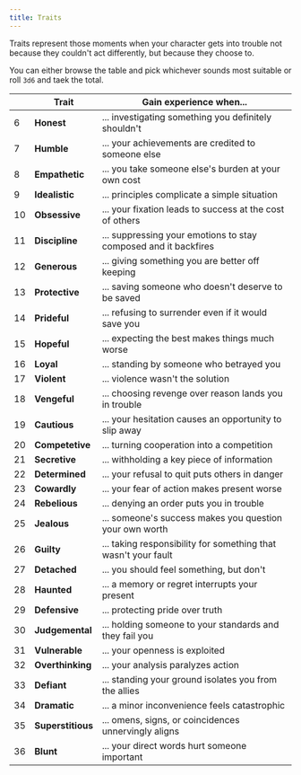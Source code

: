 ```yaml
---
title: Traits
---
```


Traits represent those moments when your character gets into trouble not because they couldn't act differently, but because they choose to.

You can either browse the table and pick whichever sounds most suitable or roll `3d6` and taek the total.

|     | Trait             | Gain experience when...                                         |
| --- | ----------------- | --------------------------------------------------------------- |
| 6   | **Honest**        | ... investigating something you definitely shouldn't            |
| 7   | **Humble**        | ... your achievements are credited to someone else              |
| 8   | **Empathetic**    | ... you take someone else's burden at your own cost             |
| 9   | **Idealistic**    | ... principles complicate a simple situation                    |
| 10  | **Obsessive**     | ... your fixation leads to success at the cost of others        |
| 11  | **Discipline**    | ... suppressing your emotions to stay composed and it backfires |
| 12  | **Generous**      | ... giving something you are better off keeping                 |
| 13  | **Protective**    | ... saving someone who doesn't deserve to be saved              |
| 14  | **Prideful**      | ... refusing to surrender even if it would save you             |
| 15  | **Hopeful**       | ... expecting the best makes things much worse                  |
| 16  | **Loyal**         | ... standing by someone who betrayed you                        |
| 17  | **Violent**       | ... violence wasn't the solution                                |
| 18  | **Vengeful**      | ... choosing revenge over reason lands you in trouble           |
| 19  | **Cautious**      | ... your hesitation causes an opportunity to slip away          |
| 20  | **Competetive**   | ... turning cooperation into a competition                      |
| 21  | **Secretive**     | ... withholding a key piece of information                      |
| 22  | **Determined**    | ... your refusal to quit puts others in danger                  |
| 23  | **Cowardly**      | ... your fear of action makes present worse                     |
| 24  | **Rebelious**     | ... denying an order puts you in trouble                        |
| 25  | **Jealous**       | ... someone's success makes you question your own worth         |
| 26  | **Guilty**        | ... taking responsibility for something that wasn't your fault  |
| 27  | **Detached**      | ... you should feel something, but don't                        |
| 28  | **Haunted**       | ... a memory or regret interrupts your present                  |
| 29  | **Defensive**     | ... protecting pride over truth                                 |
| 30  | **Judgemental**   | ... holding someone to your standards and they fail you         |
| 31  | **Vulnerable**    | ... your openness is exploited                                  |
| 32  | **Overthinking**  | ... your analysis paralyzes action                              |
| 33  | **Defiant**       | ... standing your ground isolates you from the allies           |
| 34  | **Dramatic**      | ... a minor inconvenience feels catastrophic                    |
| 35  | **Superstitious** | ... omens, signs, or coincidences unnervingly aligns            |
| 36  | **Blunt**         | ... your direct words hurt someone important                    |
